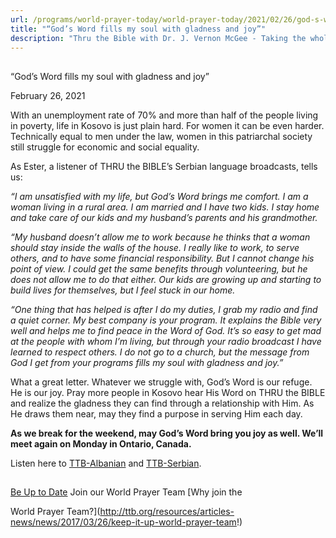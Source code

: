 ```yaml
---
url: /programs/world-prayer-today/world-prayer-today/2021/02/26/god-s-word-fills-my-soul-with-gladness-and-joy
title: "“God’s Word fills my soul with gladness and joy”"
description: "Thru the Bible with Dr. J. Vernon McGee - Taking the whole Word to the whole world"
---
```







## 
 “God’s Word fills my soul with gladness and joy”


February 26, 2021




With an unemployment rate of 70% and more than half of the people living in poverty, life in Kosovo is just plain hard. For women it can be even harder. Technically equal to men under the law, women in this patriarchal society still struggle for economic and social equality.

As Ester, a listener of THRU the BIBLE’s Serbian language broadcasts, tells us: 

*“I am unsatisfied with my life, but God’s Word brings me comfort.* *I am a woman living in a rural area. I am married and I have two kids. I stay home and take care of our kids and my husband’s parents and his grandmother.* 

*“My husband doesn’t allow me to work because he thinks that a woman should stay inside the walls of the house. I really like to work, to serve others, and to have some financial responsibility. But I cannot change his point of view. I could get the same benefits through volunteering, but he does not allow me to do that either. Our kids are growing up and starting to build lives for themselves, but I feel stuck in our home.*

*“One thing that has helped is after I do my duties, I grab my radio and find a quiet corner. My best company is your program. It explains the Bible very well and helps me to find peace in the Word of God. It’s so easy to get mad at the people with whom I’m living, but through your radio broadcast I have learned to respect others. I do not go to a church, but the message from God I get from your programs fills my soul with gladness and joy.”*

What a great letter. Whatever we struggle with, God’s Word is our refuge. He is our joy. Pray more people in Kosovo hear His Word on THRU the BIBLE and realize the gladness they can find through a relationship with Him. As He draws them near, may they find a purpose in serving Him each day.

**As we break for the weekend, may God’s Word bring you joy as well. We’ll meet again on Monday in Ontario, Canada.** 

Listen here to [TTB-Albanian](https://ttb.twr.org/home/day,0903/language,ALS) and [TTB-Serbian](https://ttb.twr.org/home/day,0922/language,SRP).







## 




[Be Up to Date](http://feeds.feedburner.com/WorldPrayerToday "World Prayer Today RSS Feed")
Join our World Prayer Team
[Why join the  

World Prayer Team?](http://ttb.org/resources/articles-news/news/2017/03/26/keep-it-up-world-prayer-team!)




